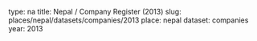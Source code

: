 type: na
title: Nepal / Company Register (2013)
slug: places/nepal/datasets/companies/2013
place: nepal
dataset: companies
year: 2013
